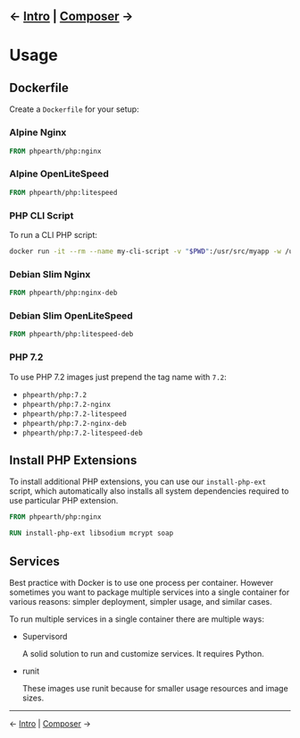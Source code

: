 &larr; [Intro](01-intro.md) | [Composer](03-composer.md) &rarr;
---

# Usage

## Dockerfile

Create a `Dockerfile` for your setup:

### Alpine Nginx

```Dockerfile
FROM phpearth/php:nginx
```

### Alpine OpenLiteSpeed

```Dockerfile
FROM phpearth/php:litespeed
```

### PHP CLI Script

To run a CLI PHP script:

```bash
docker run -it --rm --name my-cli-script -v "$PWD":/usr/src/myapp -w /usr/src/myapp phpearth/php php script.php
```

### Debian Slim Nginx

```Dockerfile
FROM phpearth/php:nginx-deb
```

### Debian Slim OpenLiteSpeed

```Dockerfile
FROM phpearth/php:litespeed-deb
```

### PHP 7.2

To use PHP 7.2 images just prepend the tag name with `7.2`:

* `phpearth/php:7.2`
* `phpearth/php:7.2-nginx`
* `phpearth/php:7.2-litespeed`
* `phpearth/php:7.2-nginx-deb`
* `phpearth/php:7.2-litespeed-deb`

## Install PHP Extensions

To install additional PHP extensions, you can use our `install-php-ext` script,
which automatically also installs all system dependencies required to use particular
PHP extension.

```Dockerfile
FROM phpearth/php:nginx

RUN install-php-ext libsodium mcrypt soap
```

## Services

Best practice with Docker is to use one process per container. However sometimes
you want to package multiple services into a single container for various reasons:
simpler deployment, simpler usage, and similar cases.

To run multiple services in a single container there are multiple ways:

* Supervisord

  A solid solution to run and customize services. It requires Python.

* runit

  These images use runit because for smaller usage resources and image sizes.

---
&larr; [Intro](01-intro.md) | [Composer](03-composer.md) &rarr;
